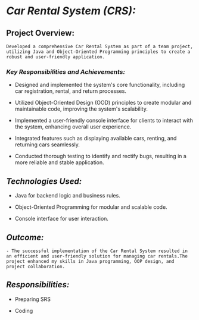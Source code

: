 # _**Car Rental System (CRS):**_

## **Project Overview:**
	Developed a comprehensive Car Rental System as part of a team project, utilizing Java and Object-Oriented Programming principles to create a robust and user-friendly application.

### _**Key Responsibilities and Achievements:**_
-	Designed and implemented the system's core functionality, including car registration, rental, and return processes.
*	Utilized Object-Oriented Design (OOD) principles to create modular and maintainable code, improving the system's scalability.
+	Implemented a user-friendly console interface for clients to interact with the system, enhancing overall user experience.
-	Integrated features such as displaying available cars, renting, and returning cars seamlessly.
*	Conducted thorough testing to identify and rectify bugs, resulting in a more reliable and stable application.

## _**Technologies Used:**_
-	Java for backend logic and business rules.
*	Object-Oriented Programming for modular and scalable code.
+	Console interface for user interaction.

## _**Outcome:**_
	- The successful implementation of the Car Rental System resulted in an efficient and user-friendly solution for managing car rentals.The project enhanced my skills in Java programming, OOP design, and project collaboration.

## _**Responsibilities:**_
- 	Preparing SRS
*   Coding

